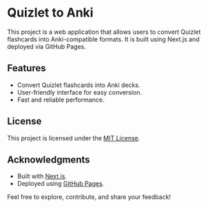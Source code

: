 # Quizlet to Anki

This project is a web application that allows users to convert Quizlet flashcards into Anki-compatible formats. It is built using Next.js and deployed via GitHub Pages.

## Features

- Convert Quizlet flashcards into Anki decks.
- User-friendly interface for easy conversion.
- Fast and reliable performance.

## License

This project is licensed under the [MIT License](LICENSE).

## Acknowledgments

- Built with [Next.js](https://nextjs.org/).
- Deployed using [GitHub Pages](https://pages.github.com/).

Feel free to explore, contribute, and share your feedback!  